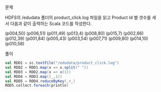 문제

HDFS의 /edudata 폴더의 product_click.log 파일을 읽고 Product Id 별 갯수를 세서 다음과 같이 출력하는 Scala 코드를 작성한다.

(p004,50)
(p006,51)
(p011,49)
(p013,4)
(p008,80)
(p015,7)
(p002,66)
(p012,39)
(p001,84)
(p005,43)
(p003,54)
(p007,71)
(p009,80)
(p014,10)
(p010,58)



풀이

```scala
val RDD1 = sc.textFile("/edudata/product_click.log")
val RDD2 = RDD1.map(x => x.split(" "))
val RDD3 = RDD2.map(x => x(1))
val RDD4 = RDD3.map((_,1))
val RDD5 = RDD4.reduceByKey(_+_)
RDD5.collect.foreach(println)
```

